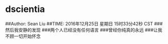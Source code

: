 # dscientia
##Author: Sean Liu
##TIME: 2016年12月25日 星期日 15时33分42秒 CST
###然后我安静的发现
###两个人已经没有任何语言
###曾经你纯真的永远
###让我不顾一切开始怀念
